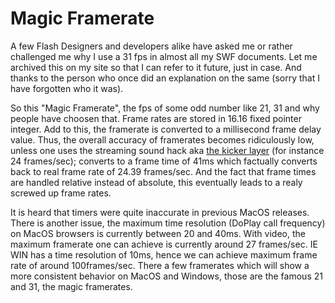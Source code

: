 # Magic Framerate

A few Flash Designers and developers alike have asked me or rather challenged me why I use a 31 fps in almost all my SWF documents. Let me archived this on my site so that I can refer to it future, just in case. And thanks to the person who once did an explanation on the same (sorry that I have forgotten who it was).

So this "Magic Framerate", the fps of some odd number like 21, 31 and why people have choosen that. Frame rates are stored in 16.16 fixed pointer integer. Add to this, the framerate is converted to a millisecond frame delay value. Thus, the overall accuracy of framerates becomes ridiculously low, unless one uses the streaming sound hack aka [the kicker layer](/2003/audio-for-flash-useful-tutorials/) (for instance 24 frames/sec); converts to a frame time of 41ms which factually converts back to real frame rate of 24.39 frames/sec. And the fact that frame times are handled relative instead of absolute, this eventually leads to a realy screwed up frame rates.

It is heard that timers were quite inaccurate in previous MacOS releases. There is another issue, the maximum time resolution (DoPlay call frequency) on MacOS browsers is currently between 20 and 40ms. With video, the maximum framerate one can achieve is currently around 27 frames/sec. IE WIN has a time resolution of 10ms, hence we can achieve maximum frame rate of around 100frames/sec. There a few framerates which will show a more consistent behavior on MacOS and Windows, those are the famous 21 and 31, the magic framerates.